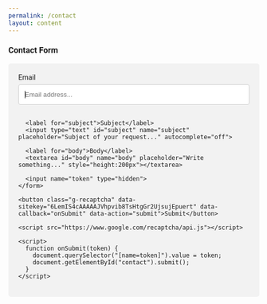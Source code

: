 ```yaml
---
permalink: /contact
layout: content
---
```


<!DOCTYPE html>
<html>

<head>
  <meta charset="utf-8">
  <link rel="icon" href="https://irvinecoding.club/assets/images/favicon.png">
  <link rel="apple-touch-icon" href="https://irvinecoding.club/assets/images/favicon.png">
  <link rel="apple-touch-startup-image" href="https://irvinecoding.club/assets/images/favicon.png">
  <meta name="apple-mobile-web-app-title" content="Irvine Coding Club">
  <meta name="apple-mobile-web-app-capable" content="yes">
  <meta name="apple-mobile-web-app-status-bar-style" content="#e4d882">
  <title>Contact | Irvine Coding Club</title>
  <meta name="theme-color" content="#e4d882">
  <meta property="og:title" content="Contact" />
  <meta property="og:locale" content="en_US" />
  <meta name="description" content="Serving Students in Orange County" />
  <meta property="og:description" content="Serving Students in Orange County" />
  <link rel="canonical" href="https://irvinecoding.club/contact.html" />
  <meta property="og:url" content="https://irvinecoding.club/contact.html" />
  <meta property="og:site_name" content="Irvine Coding Club" />
  <meta name="twitter:card" content="summary" />
  <meta property="twitter:title" content="Contact" />

  <link href="https://fonts.googleapis.com/css?family=Rubik:400,400i,500,500i,700,700i" rel="stylesheet">
  <meta name="viewport" content="width=device-width, initial-scale=1, shrink-to-fit=no">
  <style>
    body {
      font-family: Rubik, Roboto, sans-serif;
    }

    * {
      box-sizing: border-box;
    }

    input[type=text],
    select,
    textarea {
      width: 100%;
      padding: 12px;
      border: 1px solid #ccc;
      border-radius: 4px;
      box-sizing: border-box;
      margin-top: 6px;
      margin-bottom: 16px;
      resize: vertical;
    }

    button {
      background-color: #d1c98b;
      color: white;
      padding: 12px 20px;
      border: none;
      border-radius: 4px;
      cursor: pointer;
    }

    button:hover {
      background-color: #d2c881;
    }

    .container {
      border-radius: 5px;
      background-color: #f2f2f2;
      padding: 20px;
    }

    textarea {
      resize: vertical;
    }

    textarea, input[type=text] {
      outline: none;
    }
  </style>
</head>

<body>

  <h3>Contact Form</h3>

  <div class="container">
    <form action="https://contact.irvinecoding.club/" method="POST" id="contact">
      <label for="email">Email</label>
      <input type="text" id="email" name="email" placeholder="Email address..." autofocus autocomplete="email">

      <label for="subject">Subject</label>
      <input type="text" id="subject" name="subject" placeholder="Subject of your request..." autocomplete="off">

      <label for="body">Body</label>
      <textarea id="body" name="body" placeholder="Write something..." style="height:200px"></textarea>

      <input name="token" type="hidden">
    </form>

    <button class="g-recaptcha" data-sitekey="6LemIS4cAAAAAJVhpvib8TsHtgGr2UjsujEpuert" data-callback="onSubmit" data-action="submit">Submit</button>

    <script src="https://www.google.com/recaptcha/api.js"></script>

    <script>
      function onSubmit(token) {
        document.querySelector("[name=token]").value = token;
        document.getElementById("contact").submit();
      }
    </script>
  </div>

</body>

</html>
